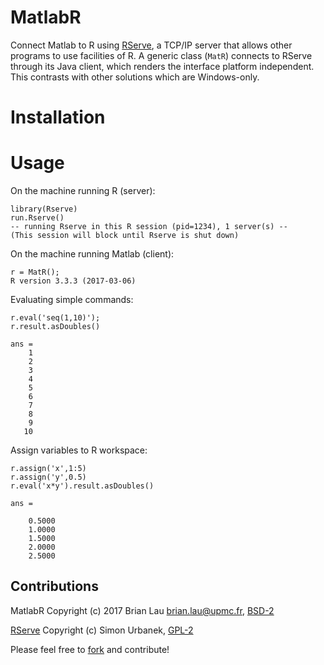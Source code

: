 # MatlabR
Connect Matlab to R using [RServe](https://rforge.net/Rserve/), a TCP/IP server that allows other programs to use facilities of R. A generic class (`MatR`) connects to RServe through its Java client, which renders the interface platform independent. This contrasts with other solutions which are Windows-only.

# Installation

# Usage
On the machine running R (server):
```
library(Rserve)
run.Rserve()
-- running Rserve in this R session (pid=1234), 1 server(s) --
(This session will block until Rserve is shut down)
```
On the machine running Matlab (client):
```
r = MatR();
R version 3.3.3 (2017-03-06)
```
Evaluating simple commands:
```
r.eval('seq(1,10)');
r.result.asDoubles()

ans =
    1
    2
    3
    4
    5
    6
    7
    8
    9
   10
```
Assign variables to R workspace:
```
r.assign('x',1:5)
r.assign('y',0.5)
r.eval('x*y').result.asDoubles()

ans =

    0.5000
    1.0000
    1.5000
    2.0000
    2.5000
```

Contributions
--------------------------------
MatlabR Copyright (c) 2017 Brian Lau [brian.lau@upmc.fr](mailto:brian.lau@upmc.fr), [BSD-2](https://github.com/brian-lau/MatlabR/blob/master/LICENSE.txt)

[RServe](https://rforge.net/Rserve/) Copyright (c) Simon Urbanek, [GPL-2](https://www.gnu.org/licenses/old-licenses/gpl-2.0.en.html)

Please feel free to [fork](https://github.com/brian-lau/MatlabR/fork) and contribute!
